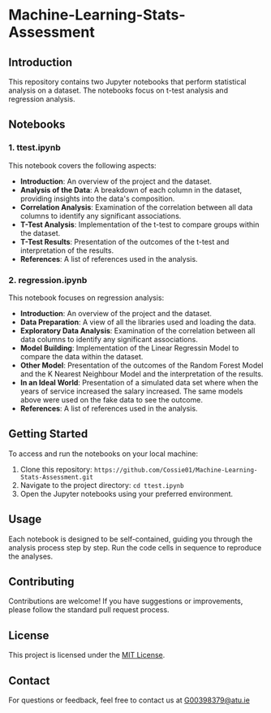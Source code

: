 # Machine-Learning-Stats-Assessment

## Introduction
This repository contains two Jupyter notebooks that perform statistical analysis on a dataset. The notebooks focus on t-test analysis and regression analysis.

## Notebooks

### 1. ttest.ipynb
This notebook covers the following aspects:

- **Introduction**: An overview of the project and the dataset.
- **Analysis of the Data**: A breakdown of each column in the dataset, providing insights into the data's composition.
- **Correlation Analysis**: Examination of the correlation between all data columns to identify any significant associations.
- **T-Test Analysis**: Implementation of the t-test to compare groups within the dataset.
- **T-Test Results**: Presentation of the outcomes of the t-test and interpretation of the results.
- **References**: A list of references used in the analysis.

### 2. regression.ipynb
This notebook focuses on regression analysis:
- **Introduction**: An overview of the project and the dataset.
- **Data Preparation**: A view of all the libraries used and loading the data. 
- **Exploratory Data Analysis**: Examination of the correlation between all data columns to identify any significant associations.
- **Model Building**: Implementation of the Linear Regressin Model to compare the data within the dataset.
- **Other Model**: Presentation of the outcomes of the Random Forest Model and the K Nearest Neighbour Model and the interpretation of the results.
- **In an Ideal World**: Presentation of a simulated data set where when the years of service increased the salary increased. The same models above were used on the fake data to see the outcome. 
- **References**: A list of references used in the analysis.

## Getting Started
To access and run the notebooks on your local machine:

1. Clone this repository: `https://github.com/Cossie01/Machine-Learning-Stats-Assessment.git`
2. Navigate to the project directory: `cd ttest.ipynb`
3. Open the Jupyter notebooks using your preferred environment.

## Usage
Each notebook is designed to be self-contained, guiding you through the analysis process step by step. Run the code cells in sequence to reproduce the analyses.

## Contributing
Contributions are welcome! If you have suggestions or improvements, please follow the standard pull request process.

## License
This project is licensed under the [MIT License](LICENSE).

## Contact
For questions or feedback, feel free to contact us at G00398379@atu.ie